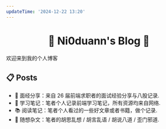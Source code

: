 ```yaml
---
updateTime: '2024-12-22 13:20'
---
```


<h1 align="center">🌱 Ni0duann's Blog 🌟</h1>

欢迎来到我的个人博客

## 📋 Posts

- 🏃 面经分享：来自 26 届前端求职者的面试经验分享与八股记录.
- 🍩 学习笔记：笔者个人记录前端学习笔记，所有资源均来自网络.
- 📚 阅读笔记：笔者个人看过的一些好文章或者书籍，做个记录.
- 🔮 随想杂文：笔者的胡思乱想 / 胡言乱语 / 胡说八道 / 歪门邪道.
